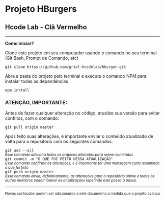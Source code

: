 <h1>Projeto HBurgers</h1>
<h2>Hcode Lab - Clã Vermelho</h2>

<hr />

<p><strong>Como iniciar?</strong></p>
<p>Clone este projeto em seu computador usando o comando no seu terminal (Git Bash, Prompt de Comando, etc)</p>
<code>git clone https://github.com/griel-hcodelab/hburger.git</code>
<p>Abra a pasta do projeto pelo terminal e execute o comando NPM para instalar todas as dependências</p>
<code>npm install</code>

<h3>ATENÇÃO, IMPORTANTE:</h3>
<p>Antes de fazer qualquer alteração no código, atualize sua versão para evitar conflitos, com o comando:</p>
<code>git pull origin master</code>
<p>Após feito suas alterações, é importante enviar o conteúdo atualizado de volta para o repositório com os seguintes comandos:</p>
<code>git add --all</code>
<br />
<small><i>Esse comando adiciona todos os arquivos alterados para serem comitados</i></small>
<br />
<code>git commit -m "O QUE FOI FEITO NESSA ATUALIZAÇÃO"</code>
<br />
<small><i>Esse comando confirma as alterações, e é importante ter uma mensagem curta resumindo o que foi feito</i></small>
<br />
<code>git push origin master</code>
<br />
<small><i>Esse comando envia, definitivamente, as alterações para o repositório online e todos os outros membros podem baixar as atualizações repetindo este passo a passo.</i></small>

<hr />
<small>Novos conteúdos podem ser adicionados à este documento a medida que o projeto avança</small>